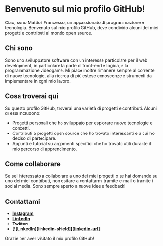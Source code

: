 # Benvenuto sul mio profilo GitHub!

Ciao, sono Mattioli Francesco, un appassionato di programmazione e tecnologia. Benvenuto sul mio profilo GitHub, dove condivido alcuni dei miei progetti e contributi al mondo open source.

## Chi sono

Sono uno sviluppatore software con un interesse particolare per il web development, in particolare la parte di front-end e logica, e la programmazione videogame. Mi piace inoltre rimanere sempre al corrente di nuove tecnologie, alla ricerca di più estese conoscenze e strumenti da implementare in ogni mio lavoro.

## Cosa troverai qui

Su questo profilo GitHub, troverai una varietà di progetti e contributi. Alcuni di essi includono:

- Progetti personali che ho sviluppato per esplorare nuove tecnologie e concetti.
- Contributi a progetti open source che ho trovato interessanti e a cui ho deciso di partecipare.
- Appunti e tutorial su argomenti specifici che ho trovato utili durante il mio percorso di apprendimento.

## Come collaborare

Se sei interessato a collaborare a uno dei miei progetti o se hai domande su uno dei miei contributi, non esitare a contattarmi tramite e-mail o tramite i social media. Sono sempre aperto a nuove idee e feedback!

## Contattami

- **[Instagram](https://www.instagram.com/francesco_mattioli__)**
- **[LinkedIn](https://www.linkedin.com/in/francesco-mattioli-7438a82b9?lipi=urn%3Ali%3Apage%3Ad_flagship3_profile_view_base_contact_details%3Bj3U9d%2FanRU2c18EV8MAo1g%3D%3D)**
- **Twitter:**
- **[![LinkedIn][linkedin-shield]][[linkedin-url](https://www.linkedin.com/in/francesco-mattioli-7438a82b9?lipi=urn%3Ali%3Apage%3Ad_flagship3_profile_view_base_contact_details%3Bj3U9d%2FanRU2c18EV8MAo1g%3D%3D)]**

Grazie per aver visitato il mio profilo GitHub!

